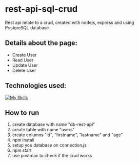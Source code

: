 # rest-api-sql-crud
Rest api relate to a crud, created with nodejs, express and using PostgreSQL database

## Details about the page:
- Create User
- Read User
- Update User
- Delete User

## Technologies used:

[![My Skills](https://skills.thijs.gg/icons?i=js,nodejs,express,postgresql)](https://skills.thijs.gg)

## How to run
<ol>
  <li>create database with name "db-rest-api"</li>
  <li>create table with name "users"</li>
  <li>create columns "id", "firstname", "lastname" and "age"</li>
  <li>npm install</li>
  <li>setup you database on connection.js</li>
  <li>npm start</li>
  <li>use postman to check if the crud works</li>
</ol>


